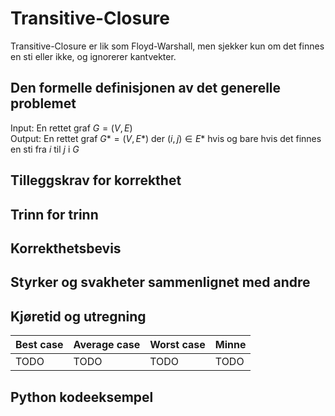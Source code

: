 # Transitive-Closure
<!-- [K3] Forstå Transitive-Closure -->

<!-- 
1. Kjenne den formelle definisjonen av det generelle problemet den løser
2. Kjenne til eventuelle tilleggskrav den stiller for å være korrekt
3. Vite hvordan den oppfører seg; kunne utføre algoritmen, trinn for trinn!
4. Forstå korrekthetsbeviset; hvordan og hvorfor virker algoritmen egentlig?
5. Kjenne til eventuelle styrker eller svakheter, sammenlignet med andre
6. Kjenne kjøretidene under ulike omstendigheter, og forstå utregningen
-->

Transitive-Closure er lik som Floyd-Warshall, men sjekker kun om det finnes en sti eller ikke, og ignorerer kantvekter.

## Den formelle definisjonen av det generelle problemet
<!-- Et problem er relasjonen mellom input og output -->

Input: En rettet graf $G=(V,E)$  
Output: En rettet graf $G*=(V,E*)$ der $(i,j)\in E*$ hvis og bare hvis det finnes en sti fra $i$ til $j$ i $G$

## Tilleggskrav for korrekthet
<!-- Korrekhet: algoritmer virker, gir det svaret den skal -->
<!-- Eks: Binary search må ha en sortert liste -->

## Trinn for trinn
<!-- Pseudokode med forklaring -->

## Korrekthetsbevis

## Styrker og svakheter sammenlignet med andre

## Kjøretid og utregning
<!-- Under ulike omstendigheter -->

Best case | Average case | Worst case | Minne
---------|----------|---------|---------
 TODO | TODO | TODO | TODO

## Python kodeeksempel
